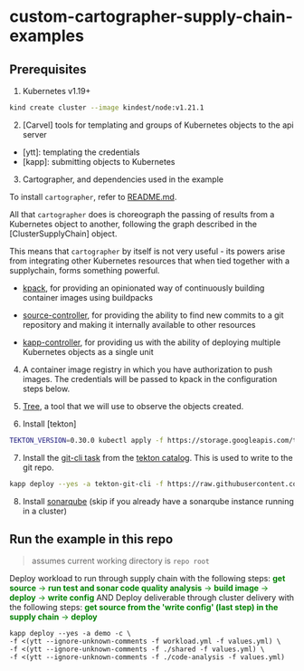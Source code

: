 # custom-cartographer-supply-chain-examples

## Prerequisites

1. Kubernetes v1.19+

```bash
kind create cluster --image kindest/node:v1.21.1
```

2. [Carvel] tools for templating and groups of Kubernetes objects to the api
   server

  - [ytt]: templating the credentials
  - [kapp]: submitting objects to Kubernetes

3. Cartographer, and dependencies used in the example

To install `cartographer`, refer to [README.md](../../README.md).

All that `cartographer` does is choreograph the passing of results from a
Kubernetes object to another, following the graph described in the
[ClusterSupplyChain] object.

This means that `cartographer` by itself is not very useful - its powers arise
from integrating other Kubernetes resources that when tied together with a
supplychain, forms something powerful.

- [kpack](https://github.com/pivotal/kpack/blob/main/docs/install.md),
  for providing an opinionated way of continuously building container
  images using buildpacks

- [source-controller](https://fluxcd.io/docs/gitops-toolkit/source-watcher/#install-flux),
  for providing the ability to find new commits to a git
  repository and making it internally available to other resources

- [kapp-controller](https://carvel.dev/kapp-controller/docs/latest/install/),
  for providing us with the ability of deploying multiple
  Kubernetes objects as a single unit

4. A container image registry in which you have authorization to push images. The
  credentials will be passed to kpack in the configuration steps below.

5. [Tree](https://github.com/ahmetb/kubectl-tree), a tool that we will use to observe the objects created.

6. Install [tekton]

```bash
TEKTON_VERSION=0.30.0 kubectl apply -f https://storage.googleapis.com/tekton-releases/pipeline/previous/v$TEKTON_VERSION/release.yaml
```

7. Install the [git-cli task](https://github.com/tektoncd/catalog/tree/main/task/git-cli/0.2) from the
  [tekton catalog](https://github.com/tektoncd/catalog). This is used to write to the git repo.

```bash
kapp deploy --yes -a tekton-git-cli -f https://raw.githubusercontent.com/tektoncd/catalog/main/task/git-cli/0.2/git-cli.yaml
```

8. Install [sonarqube](https://docs.sonarqube.org/latest/setup/sonarqube-on-kubernetes/) (skip if you already have a sonarqube instance running in a cluster)

## Run the example in this repo 

> assumes current working directory is `repo root`

Deploy workload to run through supply chain with the following steps: <span style="color: green;"> **get source** &rarr; **run test and sonar code quality analysis** &rarr; **build image** &rarr; **deploy** &rarr; **write config** </span> AND
Deploy deliverable through cluster delivery with the following steps: <span style="color: green;"> **get source from the 'write config' (last step) in the supply chain** &rarr; **deploy** </span>
```
kapp deploy --yes -a demo -c \
-f <(ytt --ignore-unknown-comments -f workload.yml -f values.yml) \
-f <(ytt --ignore-unknown-comments -f ./shared -f values.yml) \
-f <(ytt --ignore-unknown-comments -f ./code-analysis -f values.yml)
```

